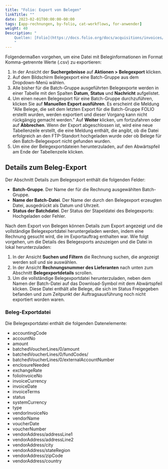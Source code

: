 ```yaml
---
title: "Folio: Export von Belegen"
linkTitle: ""
date: 2023-02-01T00:00:00-00:00
tags: [app-rechnungen, by-folio, cat-workflows, for-anwender]
weight: 40
Description: "
    Quellen: [Folio](https://docs.folio.org/docs/acquisitions/invoices/#exporting-vouchers) & [GBV](https://info.gbv.de/display/FOLIOGBVEXTERN/Folio:+Export+von+Belegen)
    "
---
```


Folgendermaßen vorgehen, um eine Datei mit Beleginformationen im Format Komma-getrennte Werte (.csv) zu exportieren:

1.  In der Ansicht der **Suchergebnisse** auf **Aktionen > Belegexport** klicken.
2.  Auf dem Bildschirm Belegexport eine Batch-Gruppe aus dem Dropdown-Menü wählen.
3.  Alle bisher für die Batch-Gruppe ausgeführten Belegexporte werden in einer Tabelle mit den Spalten **Datum**, **Status** und **Nachricht** aufgelistet.
4.  Um einen neuen Belegexport für eine Batch-Gruppe durchzuführen, klicken Sie auf **Manuellen Export ausführen**. Es erscheint die Meldung "Alle Belege, die seit dem letzten Export für die Batch-Gruppe FOLIO erstellt wurden, werden exportiert und dieser Vorgang kann nicht rückgängig gemacht werden." Auf **Weiter** klicken, um fortzufahren oder auf **Abbrechen**.
    Wenn der Export abgeschlossen ist, wird eine neue Tabellenzeile erstellt, die eine Meldung enthält, die angibt, ob die Datei erfolgreich an den FTP-Standort hochgeladen wurde oder ob Belege für den Batch-Belegexport nicht gefunden wurden.
5.  Um eine der Belegexportdateien herunterzuladen, auf den Abwärtspfeil am Ende der Tabellenzeile klicken.

## Details zum Beleg-Export

Der Abschnitt Details zum Belegexport enthält die folgenden Felder:

-   **Batch-Gruppe**. Der Name der für die Rechnung ausgewählten Batch-Gruppe.
-   **Name der Batch-Datei**. Der Name der durch den Belegexport erzeugten Datei, ausgedrückt als Datum und Uhrzeit.
-   **Status der Batchdatei**. Der Status der Stapeldatei des Belegexports: Hochgeladen oder Fehler.

Nach dem Export von Belegen können Details zum Export angezeigt und die vollständige Belegexportdatei heruntergeladen werden, indem eine Rechnung gesucht wird, die im Exportauftrag enthalten war. Wie folgt vorgehen, um die Details des Belegexports anzuzeigen und die Datei in lokal herunterzuladen:

1.  In der Ansicht **Suchen und Filtern** die Rechnung suchen, die angezeigt werden soll und sie auswählen.
2.  In der Ansicht **Rechnungsnummer des Lieferanten** nach unten zum Abschnitt **Belegexportdetails** scrollen.
3.  Um die vollständige Belegexportdatei herunterzuladen, neben dem Namen der Batch-Datei auf das Download-Symbol mit dem Abwärtspfeil klicken. Diese Datei enthält alle Belege, die sich im Status Freigegeben befanden und zum Zeitpunkt der Auftragsausführung noch nicht exportiert worden waren.

### Beleg-Exportdatei

Die Belegexportdatei enthält die folgenden Datenelemente:

-   accountingCode
-   accountNo
-   amount
-   batchedVoucherLines/0/amount
-   batchedVoucherLines/0/fundCodes/
-   batchedVoucherLines/0/externalAccountNumber
-   enclosureNeeded
-   exchangeRate
-   folioInvoiceNo
-   invoiceCurrency
-   invoiceDate
-   invoiceTerms
-   status
-   systemCurrency
-   type
-   vendorInvoiceNo
-   vendorName
-   voucherDate
-   voucherNumber
-   vendorAddress/addressLine1
-   vendorAddress/addressLine2
-   vendorAddress/city
-   vendorAddress/stateRegion
-   vendorAddress/zipCode
-   vendorAddress/country
